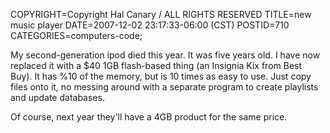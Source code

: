 COPYRIGHT=Copyright Hal Canary / ALL RIGHTS RESERVED
TITLE=new music player
DATE=2007-12-02 23:17:33-06:00 (CST)
POSTID=710
CATEGORIES=computers-code;

My second-generation ipod died this year. It was five years old. I have now replaced it with a $40 1GB flash-based thing (an Insignia Kix from Best Buy). It has %10 of the memory, but is 10 times as easy to use. Just copy files onto it, no messing around with a separate program to create playlists and update databases.

Of course, next year they'll have a 4GB product for the same price.
